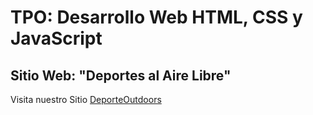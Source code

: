# TPO: Desarrollo Web HTML, CSS y JavaScript
## Sitio Web: "Deportes al Aire Libre"

Visita nuestro Sitio [DeporteOutdoors](https://matisardi.github.io/CaC_PythonFS_Grupo17/)
